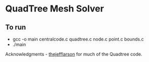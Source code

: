 # QuadTree Mesh Solver

## To run
* gcc -o main centralcode.c quadtree.c node.c point.c bounds.c
* ./main

Acknowledgments - [thejefflarson](https://github.com/thejefflarson) for much of the Quadtree code.
